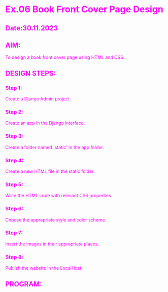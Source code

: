 # Ex.06 Book Front Cover Page Design
## Date:30.11.2023

## AIM:
To design a book front cover page using HTML and CSS.

## DESIGN STEPS:

### Step 1:
Create a Django Admin project.

### Step 2:
Create an app in the Django interface.

### Step 3:
Create a folder named 'static' in the app folder.

### Step 4:
Create a new HTML file in the static folder.

### Step 5:
Write the HTML code with relevant CSS properties.

### Step 6:
Choose the appropriate style and color scheme.

### Step 7:
Insert the images in their appropriate places.

### Step 8:
Publish the website in the LocalHost.

## PROGRAM:

<!DOCTYPE html>
<html>
    <head>
        <title>
            Front cover page
        </title>
        <style>
            .bookpage{
                height:700px;
                width:500px;
                margin-left:35%;
                background-image:url(back.jpg);
                padding:10px;
                background-size: cover;
            }
            .hr1{
                width:200px

            }
            .booktitle{
                margin-top: 30px;
                color:blue;
                padding:5px;
                font-size: xx-large;
            }
            .subtitle{
                color:rgb(186, 226, 43);
                font-size: large;
            }
            .mypic{
                position: relative;
                top:90px;
                left:390px;
                height: 80px;
                width: 90px;
            }
            .hr2{
                padding-top: 130px;
            
            }
            *{
                color:fuchsia;
            }
            .ed{
                position:relative;
                top: 110px;
            }
            .author{
                font-family: 'Trebuchet MS';
                font-size: large;
            }
            .pb{
                position: relative;
                left:420px;
                top:-40px;
                font-size: x-large;
            }
        </style>
        <body>
            <div class="bookpage">
            <div style="color:rgb(43, 217, 226)">INSIGHT </div>
            <div class="hr1"><hr ></div>
            <div class="booktitle"><h1> DATA SCIENCE AND ITS USES</h1></div>
            <div class="subtitle">Complete Guide To Master Data Process,Mining,Data-analytic</div>
            <div class="mypic"><img src="photo.png" width="130" height="140px" ></div>
            <div class="ed">SPECIAL EDITION</div>
            <div class="hr2"><hr ></div>
            <div class="author"><p><b>JANANI</p></b></div>
            <div class="pub"> <h2>SEC</h2></div>
        </div>
        </body>
    </head>
</html>

## OUTPUT:
![Alt text](<Janani/bookapp/static/Screenshot (40).png>)

## RESULT:
The program for designing book front cover page using HTML and CSS is completed successfully.
